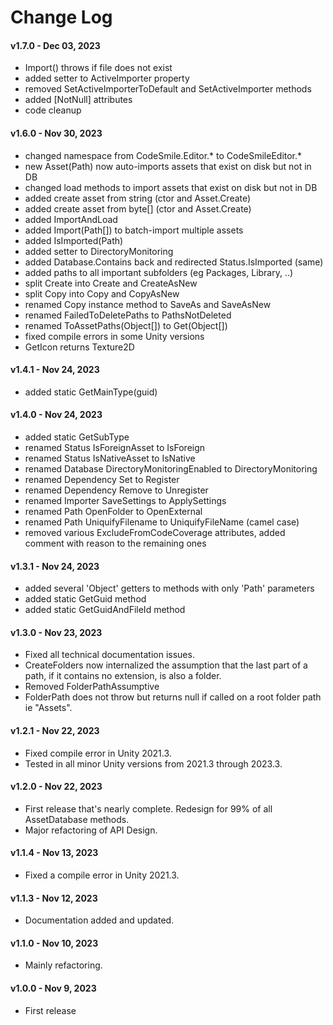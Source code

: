 # Change Log

#### v1.7.0 - Dec 03, 2023

- Import() throws if file does not exist
- added setter to ActiveImporter property
- removed SetActiveImporterToDefault and SetActiveImporter methods
- added [NotNull] attributes
- code cleanup

#### v1.6.0 - Nov 30, 2023

- changed namespace from CodeSmile.Editor.* to CodeSmileEditor.*
- new Asset(Path) now auto-imports assets that exist on disk but not in DB
- changed load methods to import assets that exist on disk but not in DB
- added create asset from string (ctor and Asset.Create)
- added create asset from byte[] (ctor and Asset.Create)
- added ImportAndLoad<T>
- added Import(Path[]) to batch-import multiple assets
- added IsImported(Path)
- added setter to DirectoryMonitoring
- added Database.Contains back and redirected Status.IsImported (same)
- added paths to all important subfolders (eg Packages, Library, ..)
- split Create into Create and CreateAsNew
- split Copy into Copy and CopyAsNew
- renamed Copy instance method to SaveAs and SaveAsNew
- renamed FailedToDeletePaths to PathsNotDeleted
- renamed ToAssetPaths(Object[]) to Get(Object[])
- fixed compile errors in some Unity versions 
- GetIcon returns Texture2D

#### v1.4.1 - Nov 24, 2023

- added static GetMainType(guid)

#### v1.4.0 - Nov 24, 2023

- added static GetSubType
- renamed Status IsForeignAsset to IsForeign
- renamed Status IsNativeAsset to IsNative
- renamed Database DirectoryMonitoringEnabled to DirectoryMonitoring
- renamed Dependency Set to Register
- renamed Dependency Remove to Unregister
- renamed Importer SaveSettings to ApplySettings
- renamed Path OpenFolder to OpenExternal
- renamed Path UniquifyFilename to UniquifyFileName (camel case)
- removed various ExcludeFromCodeCoverage attributes, added comment with reason to the remaining ones

#### v1.3.1 - Nov 24, 2023

- added several 'Object' getters to methods with only 'Path' parameters
- added static GetGuid method
- added static GetGuidAndFileId method

#### v1.3.0 - Nov 23, 2023

- Fixed all technical documentation issues.
- CreateFolders now internalized the assumption that the last part of a path, if it contains no extension, is also a folder. 
- Removed FolderPathAssumptive
- FolderPath does not throw but returns null if called on a root folder path ie "Assets".

#### v1.2.1 - Nov 22, 2023

- Fixed compile error in Unity 2021.3.
- Tested in all minor Unity versions from 2021.3 through 2023.3.

#### v1.2.0 - Nov 22, 2023

- First release that's nearly complete. Redesign for 99% of all AssetDatabase methods. 
- Major refactoring of API Design. 

#### v1.1.4 - Nov 13, 2023

- Fixed a compile error in Unity 2021.3.

#### v1.1.3 - Nov 12, 2023

- Documentation added and updated.

#### v1.1.0 - Nov 10, 2023

- Mainly refactoring.

#### v1.0.0 - Nov 9, 2023

- First release

